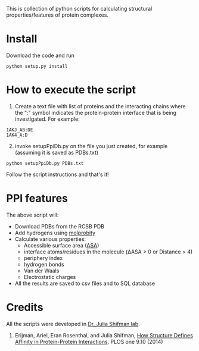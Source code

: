 This is collection of python scripts for calculating structural properties/features of protein complexes.
 
# Install
Download the code and run
```
python setup.py install
```

# How to execute the script
1. Create a text file with list of proteins and the interacting chains where the ":" symbol indicates the protein-protein interface that is being investigated. For example:
  ```
  1AKJ_AB:DE
  1AK4_A:D
  ```
2. invoke setupPpiDb.py on the file you just created, for example (assuming it is saved as PDBs.txt) 
  ```
  python setupPpiDb.py PDBs.txt
  ```
Follow the script instructions and that's it!

# PPI features
The above script will:
* Download PDBs from the RCSB PDB
* Add hydrogens using [molprobity](http://molprobity.biochem.duke.edu/)
* Calculate various properties:
  * Accessible surface area ([ASA](https://en.wikipedia.org/wiki/Accessible_surface_area))
  * interface atoms/residues in the molecule (ΔASA > 0 or Distance > 4)
  * periphery index
  * hydrogen bonds
  * Van der Waals
  * Electrostatic charges
* All the results are saved to csv files and to SQL database


# Credits
All the scripts were developed in [Dr. Julia Shifman lab](http://bio.huji.ac.il/shifman/index.html).

1. Erijman, Ariel, Eran Rosenthal, and Julia Shifman, [How Structure Defines Affinity in Protein-Protein Interactions](http://dx.doi.org/10.1371/journal.pone.0110085). PLOS one 9.10 (2014)
